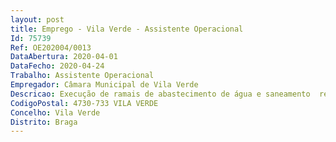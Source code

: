```yaml
--- 
layout: post
title: Emprego - Vila Verde - Assistente Operacional
Id: 75739
Ref: OE202004/0013
DataAbertura: 2020-04-01
DataFecho: 2020-04-24
Trabalho: Assistente Operacional
Empregador: Câmara Municipal de Vila Verde
Descricao: Execução de ramais de abastecimento de água e saneamento  reparação de avarias e fugas nas nas redes de abastecimento de água e saneamento  manutenção dos sistemas de abastecimento de água e saneamento.
CodigoPostal: 4730-733 VILA VERDE
Concelho: Vila Verde
Distrito: Braga
--- 
```

